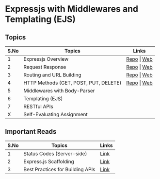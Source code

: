# Expressjs with Middlewares and Templating (EJS)

## Topics

| S.No | Topics                                | Links                                                                                                                                                                    |
| ---- | ------------------------------------- | ------------------------------------------------------------------------------------------------------------------------------------------------------------------------ |
| 1    | Expressjs Overview                    | [Repo](https://github.com/iampavangandhi/TheNodeCourse/tree/master/03%20Expressjs/Topic1) \| [Web](https://iampavangandhi.github.io/TheNodeCourse/03%20Expressjs/Topic1) |
| 2    | Request Response                      | [Repo](https://github.com/iampavangandhi/TheNodeCourse/tree/master/03%20Expressjs/Topic2) \| [Web](https://iampavangandhi.github.io/TheNodeCourse/03%20Expressjs/Topic2) |
| 3    | Routing and URL Building              | [Repo](https://github.com/iampavangandhi/TheNodeCourse/tree/master/03%20Expressjs/Topic3) \| [Web](https://iampavangandhi.github.io/TheNodeCourse/03%20Expressjs/Topic3) |
| 4    | HTTP Methods (GET, POST, PUT, DELETE) | [Repo](https://github.com/iampavangandhi/TheNodeCourse/tree/master/03%20Expressjs/Topic4) \| [Web](https://iampavangandhi.github.io/TheNodeCourse/03%20Expressjs/Topic4) |  |
| 5    | Middlewares with Body-Parser          |                                                                                                                                                                          |
| 6    | Templating (EJS)                      |                                                                                                                                                                          |
| 7    | RESTful APIs                          |                                                                                                                                                                          |
| X    | Self-Evaluating Assignment            |                                                                                                                                                                          |

## Important Reads

| S.No | Topics                           | Links                                                                             |
| ---- | -------------------------------- | --------------------------------------------------------------------------------- |
| 1    | Status Codes (Server-side)       | [Link](https://www.tutorialspoint.com/http/http_status_codes.htm)                 |
| 2    | Express.js Scaffolding           | [Link](https://www.geeksforgeeks.org/scaffolding-expressjs-app-scratch/)          |
| 3    | Best Practices for Building APIs | [Link](https://stackoverflow.blog/2020/03/02/best-practices-for-rest-api-design/) |
